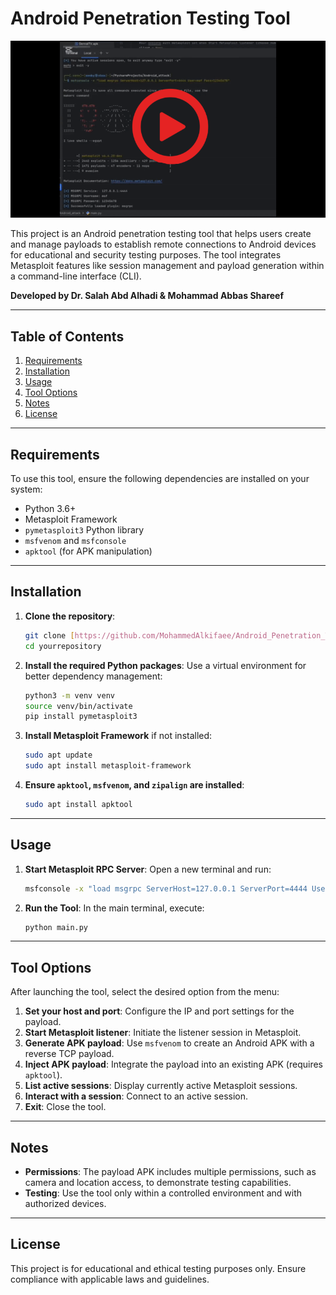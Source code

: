 # Android Penetration Testing Tool
[![شاهد الفيديو](gggif.gif)]([https://drive.google.com/file/d/معرف_الفيديو/view](https://drive.google.com/file/d/1Pwi97SI4Ifkr1wx0QMbU6kV7RX7m8dFq/view?usp=sharing))


This project is an Android penetration testing tool that helps users create and manage payloads to establish remote connections to Android devices for educational and security testing purposes. The tool integrates Metasploit features like session management and payload generation within a command-line interface (CLI).

**Developed by Dr. Salah Abd Alhadi & Mohammad Abbas Shareef**

---

## Table of Contents
1. [Requirements](#requirements)
2. [Installation](#installation)
3. [Usage](#usage)
4. [Tool Options](#tool-options)
5. [Notes](#notes)
6. [License](#license)

---

## Requirements

To use this tool, ensure the following dependencies are installed on your system:

- Python 3.6+
- Metasploit Framework
- `pymetasploit3` Python library
- `msfvenom` and `msfconsole`
- `apktool` (for APK manipulation)

---

## Installation

1. **Clone the repository**:
   ```bash
   git clone [https://github.com/MohammedAlkifaee/Android_Penetration_Tool.git]
   cd yourrepository
   ```

2. **Install the required Python packages**:
   Use a virtual environment for better dependency management:
   ```bash
   python3 -m venv venv
   source venv/bin/activate
   pip install pymetasploit3
   ```

3. **Install Metasploit Framework** if not installed:
   ```bash
   sudo apt update
   sudo apt install metasploit-framework
   ```

4. **Ensure `apktool`, `msfvenom`, and `zipalign` are installed**:
   ```bash
   sudo apt install apktool
   ```

---

## Usage

1. **Start Metasploit RPC Server**:
   Open a new terminal and run:
   ```bash
   msfconsole -x "load msgrpc ServerHost=127.0.0.1 ServerPort=4444 User=msf Pass=12345678"
   ```

2. **Run the Tool**:
   In the main terminal, execute:
   ```bash
   python main.py
   ```

---

## Tool Options

After launching the tool, select the desired option from the menu:

1. **Set your host and port**: Configure the IP and port settings for the payload.
2. **Start Metasploit listener**: Initiate the listener session in Metasploit.
3. **Generate APK payload**: Use `msfvenom` to create an Android APK with a reverse TCP payload.
4. **Inject APK payload**: Integrate the payload into an existing APK (requires `apktool`).
5. **List active sessions**: Display currently active Metasploit sessions.
6. **Interact with a session**: Connect to an active session.
7. **Exit**: Close the tool.

---

## Notes

- **Permissions**: The payload APK includes multiple permissions, such as camera and location access, to demonstrate testing capabilities.
- **Testing**: Use the tool only within a controlled environment and with authorized devices.
  
---

## License

This project is for educational and ethical testing purposes only. Ensure compliance with applicable laws and guidelines.

